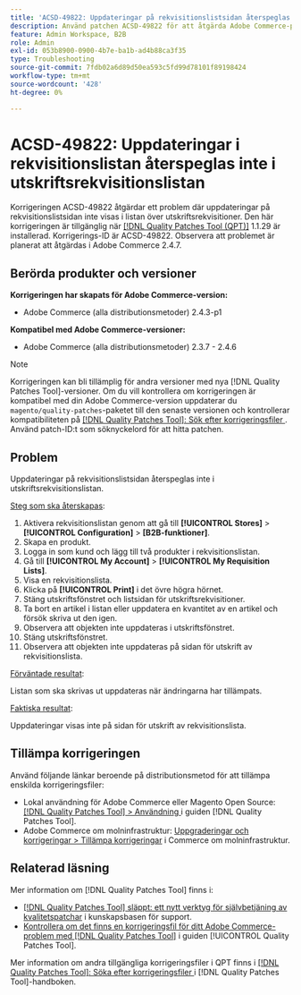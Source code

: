 ```yaml
---
title: 'ACSD-49822: Uppdateringar på rekvisitionslistsidan återspeglas inte i utskriftsrekvisitionslistan'
description: Använd patchen ACSD-49822 för att åtgärda Adobe Commerce-problemet där uppdateringarna på rekvisitionslistsidan inte visas i listan över utskriftsrekvisitioner.
feature: Admin Workspace, B2B
role: Admin
exl-id: 053b8900-0900-4b7e-ba1b-ad4b88ca3f35
type: Troubleshooting
source-git-commit: 7fdb02a6d89d50ea593c5fd99d78101f89198424
workflow-type: tm+mt
source-wordcount: '428'
ht-degree: 0%

---
```


# ACSD-49822: Uppdateringar i rekvisitionslistan återspeglas inte i utskriftsrekvisitionslistan

Korrigeringen ACSD-49822 åtgärdar ett problem där uppdateringar på rekvisitionslistsidan inte visas i listan över utskriftsrekvisitioner. Den här korrigeringen är tillgänglig när [[!DNL Quality Patches Tool (QPT)]](https://experienceleague.adobe.com/sv/docs/commerce-operations/tools/quality-patches-tool/quality-patches-tool-to-self-serve-quality-patches) 1.1.29 är installerad. Korrigerings-ID är ACSD-49822. Observera att problemet är planerat att åtgärdas i Adobe Commerce 2.4.7.

## Berörda produkter och versioner

**Korrigeringen har skapats för Adobe Commerce-version:**

* Adobe Commerce (alla distributionsmetoder) 2.4.3-p1

**Kompatibel med Adobe Commerce-versioner:**

* Adobe Commerce (alla distributionsmetoder) 2.3.7 - 2.4.6

>[!NOTE]
>
>Korrigeringen kan bli tillämplig för andra versioner med nya [!DNL Quality Patches Tool]-versioner. Om du vill kontrollera om korrigeringen är kompatibel med din Adobe Commerce-version uppdaterar du `magento/quality-patches`-paketet till den senaste versionen och kontrollerar kompatibiliteten på [[!DNL Quality Patches Tool]: Sök efter korrigeringsfiler ](https://experienceleague.adobe.com/tools/commerce-quality-patches/index.html?lang=sv-SE). Använd patch-ID:t som söknyckelord för att hitta patchen.

## Problem

Uppdateringar på rekvisitionslistsidan återspeglas inte i utskriftsrekvisitionslistan.

<u>Steg som ska återskapas</u>:

1. Aktivera rekvisitionslistan genom att gå till **[!UICONTROL Stores]** > **[!UICONTROL Configuration]** > **[B2B-funktioner]**.
1. Skapa en produkt.
1. Logga in som kund och lägg till två produkter i rekvisitionslistan.
1. Gå till **[!UICONTROL My Account]** > **[!UICONTROL My Requisition Lists]**.
1. Visa en rekvisitionslista.
1. Klicka på **[!UICONTROL Print]** i det övre högra hörnet.
1. Stäng utskriftsfönstret och listsidan för utskriftsrekvisitioner.
1. Ta bort en artikel i listan eller uppdatera en kvantitet av en artikel och försök skriva ut den igen.
1. Observera att objekten inte uppdateras i utskriftsfönstret.
1. Stäng utskriftsfönstret.
1. Observera att objekten inte uppdateras på sidan för utskrift av rekvisitionslista.

<u>Förväntade resultat</u>:

Listan som ska skrivas ut uppdateras när ändringarna har tillämpats.

<u>Faktiska resultat</u>:

Uppdateringar visas inte på sidan för utskrift av rekvisitionslista.

## Tillämpa korrigeringen

Använd följande länkar beroende på distributionsmetod för att tillämpa enskilda korrigeringsfiler:

* Lokal användning för Adobe Commerce eller Magento Open Source: [[!DNL Quality Patches Tool] > Användning ](/help/tools/quality-patches-tool/usage.md) i guiden [!DNL Quality Patches Tool].
* Adobe Commerce om molninfrastruktur: [Uppgraderingar och korrigeringar > Tillämpa korrigeringar](https://experienceleague.adobe.com/docs/commerce-cloud-service/user-guide/develop/upgrade/apply-patches.html?lang=sv-SE) i Commerce om molninfrastruktur.

## Relaterad läsning

Mer information om [!DNL Quality Patches Tool] finns i:

* [[!DNL Quality Patches Tool] släppt: ett nytt verktyg för självbetjäning av kvalitetspatchar](https://experienceleague.adobe.com/sv/docs/commerce-operations/tools/quality-patches-tool/quality-patches-tool-to-self-serve-quality-patches) i kunskapsbasen för support.
* [Kontrollera om det finns en korrigeringsfil för ditt Adobe Commerce-problem med  [!DNL Quality Patches Tool]](/help/tools/quality-patches-tool/patches-available-in-qpt/check-patch-for-magento-issue-with-magento-quality-patches.md) i guiden [!UICONTROL Quality Patches Tool].


Mer information om andra tillgängliga korrigeringsfiler i QPT finns i [[!DNL Quality Patches Tool]: Söka efter korrigeringsfiler ](https://experienceleague.adobe.com/tools/commerce-quality-patches/index.html?lang=sv-SE) i [!DNL Quality Patches Tool]-handboken.
